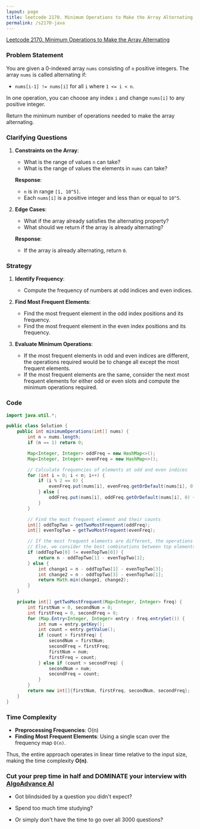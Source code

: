 ```yaml
---
layout: page
title: leetcode 2170. Minimum Operations to Make the Array Alternating
permalink: /s2170-java
---
```

[Leetcode 2170. Minimum Operations to Make the Array Alternating](https://algoadvance.github.io/algoadvance/l2170)
### Problem Statement

You are given a 0-indexed array `nums` consisting of `n` positive integers. The array `nums` is called alternating if:

- `nums[i-1] != nums[i]` for all `i` where `1 <= i < n`.

In one operation, you can choose any index `i` and change `nums[i]` to any positive integer.

Return the minimum number of operations needed to make the array alternating.

### Clarifying Questions

1. **Constraints on the Array**:
    - What is the range of values `n` can take?
    - What is the range of values the elements in `nums` can take?

   **Response**: 
   - `n` is in range `[1, 10^5]`.
   - Each `nums[i]` is a positive integer and less than or equal to `10^5`.

2. **Edge Cases**:
    - What if the array already satisfies the alternating property?
    - What should we return if the array is already alternating?

   **Response**:
   - If the array is already alternating, return `0`.

### Strategy

1. **Identify Frequency**:
    - Compute the frequency of numbers at odd indices and even indices.

2. **Find Most Frequent Elements**:
    - Find the most frequent element in the odd index positions and its frequency.
    - Find the most frequent element in the even index positions and its frequency.

3. **Evaluate Minimum Operations**:
    - If the most frequent elements in odd and even indices are different, the operations required would be to change all except the most frequent elements.
    - If the most frequent elements are the same, consider the next most frequent elements for either odd or even slots and compute the minimum operations required.

### Code

```java
import java.util.*;

public class Solution {
    public int minimumOperations(int[] nums) {
        int n = nums.length;
        if (n == 1) return 0;

        Map<Integer, Integer> oddFreq = new HashMap<>();
        Map<Integer, Integer> evenFreq = new HashMap<>();

        // Calculate frequencies of elements at odd and even indices
        for (int i = 0; i < n; i++) {
            if (i % 2 == 0) {
                evenFreq.put(nums[i], evenFreq.getOrDefault(nums[i], 0) + 1);
            } else {
                oddFreq.put(nums[i], oddFreq.getOrDefault(nums[i], 0) + 1);
            }
        }

        // Find the most frequent element and their counts
        int[] oddTopTwo = getTwoMostFrequent(oddFreq);
        int[] evenTopTwo = getTwoMostFrequent(evenFreq);

        // If the most frequent elements are different, the operations are minimized directly
        // Else, we consider the best combinations between top elements of odd and even frequencies
        if (oddTopTwo[0] != evenTopTwo[0]) {
            return n - oddTopTwo[1] - evenTopTwo[1];
        } else {
            int change1 = n - oddTopTwo[1] - evenTopTwo[3];
            int change2 = n - oddTopTwo[3] - evenTopTwo[1];
            return Math.min(change1, change2);
        }
    }

    private int[] getTwoMostFrequent(Map<Integer, Integer> freq) {
        int firstNum = 0, secondNum = 0;
        int firstFreq = 0, secondFreq = 0;
        for (Map.Entry<Integer, Integer> entry : freq.entrySet()) {
            int num = entry.getKey();
            int count = entry.getValue();
            if (count > firstFreq) {
                secondNum = firstNum;
                secondFreq = firstFreq;
                firstNum = num;
                firstFreq = count;
            } else if (count > secondFreq) {
                secondNum = num;
                secondFreq = count;
            }
        }
        return new int[]{firstNum, firstFreq, secondNum, secondFreq};
    }
}
```

### Time Complexity

- **Preprocessing Frequencies**: O(n)
- **Finding Most Frequent Elements**: Using a single scan over the frequency map `O(n)`.

Thus, the entire approach operates in linear time relative to the input size, making the time complexity **O(n)**.


### Cut your prep time in half and DOMINATE your interview with [AlgoAdvance AI](https://algoAdvance.com)

- Got blindsided by a question you didn't expect?

- Spend too much time studying?

- Or simply don't have the time to go over all 3000 questions?

